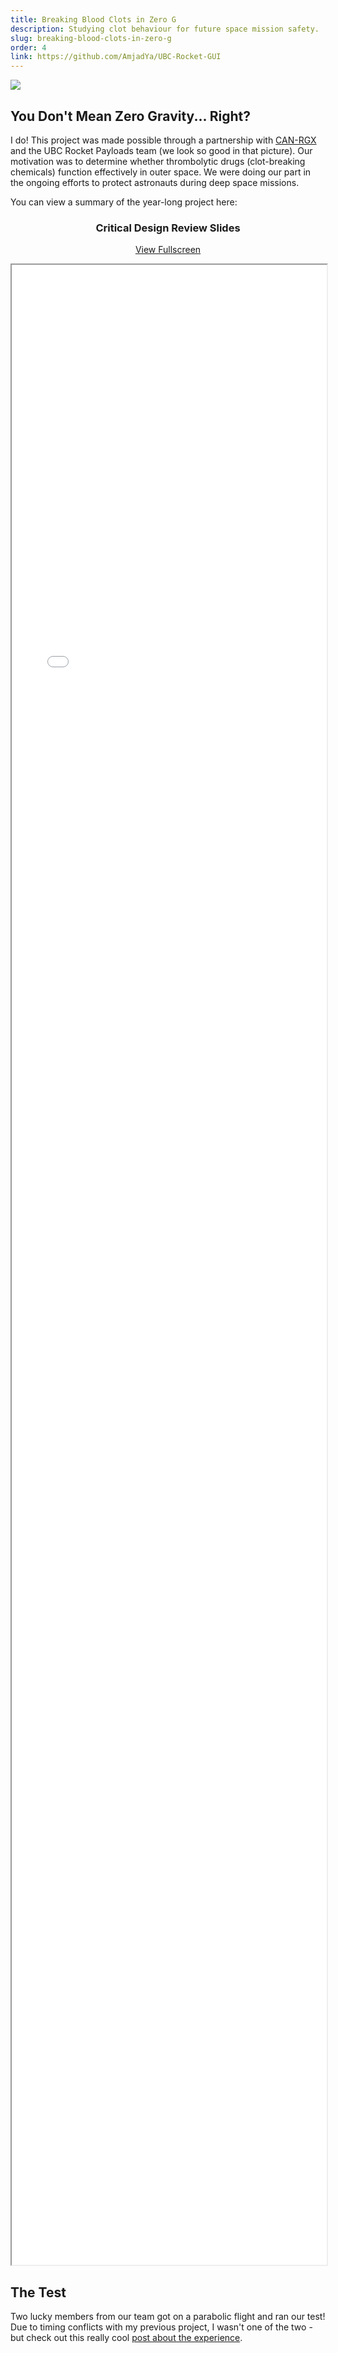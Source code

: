 ```yaml
---
title: Breaking Blood Clots in Zero G
description: Studying clot behaviour for future space mission safety.
slug: breaking-blood-clots-in-zero-g
order: 4
link: https://github.com/AmjadYa/UBC-Rocket-GUI
---
```


<img class="mx-auto" src="/images/UBCRocket_TeamPhoto.JPG" style="max-height:400px ; object-fit:cover">

## You Don't Mean Zero Gravity... Right?

I do! This project was made possible through a partnership with <a href="https://www.seds.ca/can-rgx/" target="_blank">CAN-RGX</a> and the UBC Rocket Payloads team (we look so good in that picture). Our motivation was to determine whether thrombolytic drugs (clot-breaking chemicals) function effectively in outer space. We were doing our part in the ongoing efforts to protect astronauts during deep space missions.

You can view a summary of the year-long project here:

<div style="text-align: center; margin-top: 20px;">
    <h3>Critical Design Review Slides</h3>
    <p><a href="/public/pdfs/CDR Slides.pdf" target="_blank">View Fullscreen</a></p>
    <iframe src="/public/pdfs/CDR Slides.pdf" style="width: 100%; height: 80vh; mx-auto"></iframe>
</div>

## The Test

Two lucky members from our team got on a parabolic flight and ran our test! Due to timing conflicts with my previous project, I wasn't one of the two - but check out this really cool <a href="https://www.linkedin.com/posts/ubc-rocket_ubc-canrgx-activity-7109263823215218688-7RUi/?utm_source=share&utm_medium=member_desktop " target="_blank">post about the experience</a>.